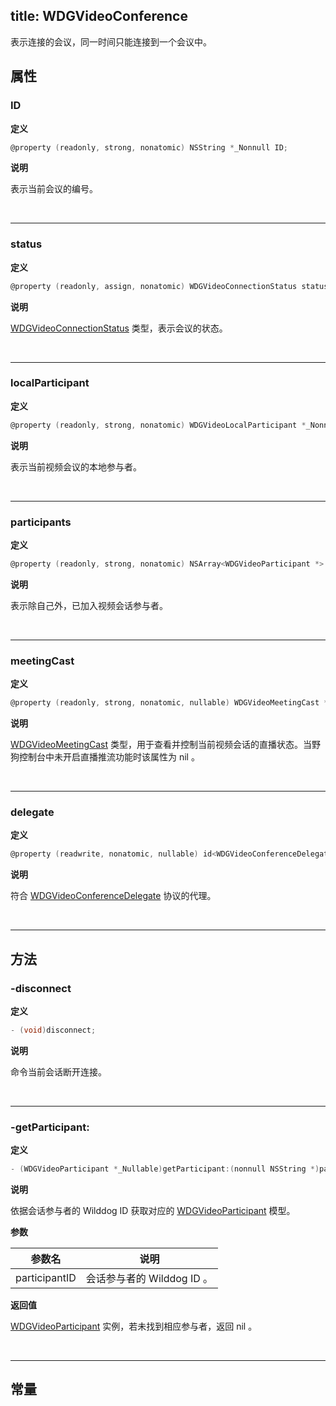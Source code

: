 title: WDGVideoConference
---

表示连接的会议，同一时间只能连接到一个会议中。

## 属性

### ID

**定义**

```objectivec
@property (readonly, strong, nonatomic) NSString *_Nonnull ID;
```

**说明**

表示当前会议的编号。

</br>

---

### status

**定义**

```objectivec
@property (readonly, assign, nonatomic) WDGVideoConnectionStatus status;
```

**说明**

[WDGVideoConnectionStatus](../Enums.html#/c:@E@WDGVideoConnectionStatus) 类型，表示会议的状态。

</br>

---

### localParticipant

**定义**

```objectivec
@property (readonly, strong, nonatomic) WDGVideoLocalParticipant *_Nonnull localParticipant;
```

**说明**

表示当前视频会议的本地参与者。

</br>

---

### participants

**定义**

```objectivec
@property (readonly, strong, nonatomic) NSArray<WDGVideoParticipant *> *_Nonnull participants;
```

**说明**

表示除自己外，已加入视频会话参与者。

</br>

---

### meetingCast

**定义**

```objectivec
@property (readonly, strong, nonatomic, nullable) WDGVideoMeetingCast *meetingCast;
```

**说明**

[WDGVideoMeetingCast](../Classes/WDGVideoMeetingCast.html) 类型，用于查看并控制当前视频会话的直播状态。当野狗控制台中未开启直播推流功能时该属性为 nil 。

</br>

---

### delegate

**定义**

```objectivec
@property (readwrite, nonatomic, nullable) id<WDGVideoConferenceDelegate>delegate;
```

**说明**

符合 [WDGVideoConferenceDelegate](../Protocols/WDGVideoConferenceDelegate.html) 协议的代理。

</br>

---

## 方法

### -disconnect

**定义**

```objectivec
- (void)disconnect;
```

**说明**

命令当前会话断开连接。

</br>

---

### -getParticipant:

**定义**

```objectivec
- (WDGVideoParticipant *_Nullable)getParticipant:(nonnull NSString *)participantID;
```

**说明**

依据会话参与者的 Wilddog ID 获取对应的 [WDGVideoParticipant](../Classes/WDGVideoParticipant.html) 模型。

**参数**

 参数名 | 说明 
---|---
participantID|会话参与者的 Wilddog ID 。

**返回值**

[WDGVideoParticipant](../Classes/WDGVideoParticipant.html) 实例，若未找到相应参与者，返回 nil 。

</br>

---

## 常量
